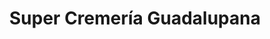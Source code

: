 ---
title: "Super Cremería Guadalupana"
url: /villa-de-alvarez/super-cremeria-guadalupana/
shop: Lebensmittel
---